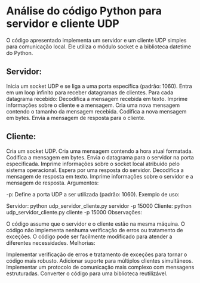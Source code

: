 # Análise do código Python para servidor e cliente UDP

O código apresentado implementa um servidor e um cliente UDP simples para comunicação local. Ele utiliza o módulo socket e a biblioteca datetime do Python.

## Servidor:
Inicia um socket UDP e se liga a uma porta específica (padrão: 1060).
Entra em um loop infinito para receber datagramas de clientes.
Para cada datagrama recebido:
Decodifica a mensagem recebida em texto.
Imprime informações sobre o cliente e a mensagem.
Cria uma nova mensagem contendo o tamanho da mensagem recebida.
Codifica a nova mensagem em bytes.
Envia a mensagem de resposta para o cliente.

## Cliente:
Cria um socket UDP.
Cria uma mensagem contendo a hora atual formatada.
Codifica a mensagem em bytes.
Envia o datagrama para o servidor na porta especificada.
Imprime informações sobre o socket local atribuído pelo sistema operacional.
Espera por uma resposta do servidor.
Decodifica a mensagem de resposta em texto.
Imprime informações sobre o servidor e a mensagem de resposta.
Argumentos:

-p: Define a porta UDP a ser utilizada (padrão: 1060).
Exemplo de uso:

Servidor:
python udp_servidor_cliente.py servidor -p 15000
Cliente:
python udp_servidor_cliente.py cliente -p 15000
Observações:

O código assume que o servidor e o cliente estão na mesma máquina.
O código não implementa nenhuma verificação de erros ou tratamento de exceções.
O código pode ser facilmente modificado para atender a diferentes necessidades.
Melhorias:

Implementar verificação de erros e tratamento de exceções para tornar o código mais robusto.
Adicionar suporte para múltiplos clientes simultâneos.
Implementar um protocolo de comunicação mais complexo com mensagens estruturadas.
Converter o código para uma biblioteca reutilizável.